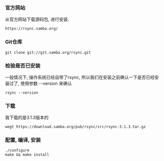 ### 官方网站

从官方网站下载源码包, 进行安装.

```
https://rsync.samba.org/
```

### Git仓库

```
git clone git://git.samba.org/rsync.git
```

### 检验是否已安装

一般情况下, 操作系统已经自带了rsync, 所以我们在安装之前确认一下是否已经安装过了, 使用参数 --version 来确认

```
rsync --version
```

### 下载

我下载的是3.1.3版本的

```
wegt https://download.samba.org/pub/rsync/src/rsync-3.1.3.tar.gz
```

### 配置, 编译, 安装

```
./configure
make && make install
```



